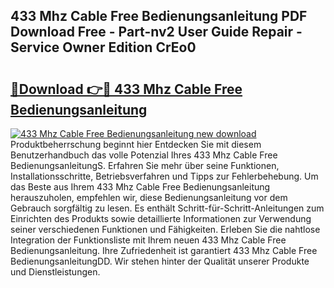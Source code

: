 ## 433 Mhz Cable Free Bedienungsanleitung PDF Download Free - Part-nv2 User Guide Repair - Service Owner Edition CrEo0

# <h2><a href="http://df2ssfe.blite.top/?on=433+Mhz+Cable+Free+Bedienungsanleitung">🔗Download 👉🔴 433 Mhz Cable Free Bedienungsanleitung</a></h2>

[![433 Mhz Cable Free Bedienungsanleitung new download](https://i.imgur.com/lujVjoI.png)](http://df2ssfe.blite.top/?on=433+Mhz+Cable+Free+Bedienungsanleitung)
Produktbeherrschung beginnt hier Entdecken Sie mit diesem Benutzerhandbuch das volle Potenzial Ihres 433 Mhz Cable Free BedienungsanleitungS. Erfahren Sie mehr über seine Funktionen, Installationsschritte, Betriebsverfahren und Tipps zur Fehlerbehebung. Um das Beste aus Ihrem 433 Mhz Cable Free Bedienungsanleitung herauszuholen, empfehlen wir, diese Bedienungsanleitung vor dem Gebrauch sorgfältig zu lesen. Es enthält Schritt-für-Schritt-Anleitungen zum Einrichten des Produkts sowie detaillierte Informationen zur Verwendung seiner verschiedenen Funktionen und Fähigkeiten. Erleben Sie die nahtlose Integration der Funktionsliste mit Ihrem neuen 433 Mhz Cable Free Bedienungsanleitung. Ihre Zufriedenheit ist garantiert 433 Mhz Cable Free BedienungsanleitungDD. Wir stehen hinter der Qualität unserer Produkte und Dienstleistungen.
